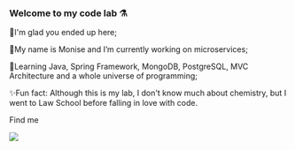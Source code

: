 ### Welcome to my code lab ⚗

🧪I'm glad you ended up here;

🔬My name is Monise and I’m currently working on microservices;

🧫Learning Java, Spring Framework, MongoDB, PostgreSQL, MVC Architecture and a whole universe of programming;

✨Fun fact: Although this is my lab, I don't know much about chemistry, but I went to Law School before falling in love with code.

Find me 

[<img src="https://img.shields.io/badge/Monise%20Volinger-0077B5?style=flat&logo=linkedin&logoColor=white"/>](https://www.linkedin.com/in/monisevolinger)

<!--
**mvolinger/mvolinger** is a ✨ _special_ ✨ repository because its `README.md` (this file) appears on your GitHub profile.
